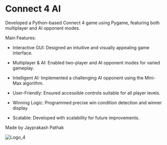 # Connect 4 AI

Developed a Python-based Connect 4 game using Pygame, featuring both multiplayer and AI opponent modes.

Main Features:
 - Interactive GUI: Designed an intuitive and visually appealing game interface.

 - Multiplayer & AI: Enabled two-player and AI opponent modes for varied gameplay.

 - Intelligent AI: Implemented a challenging AI opponent using the Mini-Max algorithm.

 - User-Friendly: Ensured accessible controls suitable for all player levels.

 - Winning Logic: Programmed precise win condition detection and winner display.

 - Scalable: Developed with scalability for future improvements.

Made by Jayprakash Pathak

![Logo_4](https://user-images.githubusercontent.com/49925882/190212507-7134c250-d66b-42da-8478-1b0e743264f9.png)
